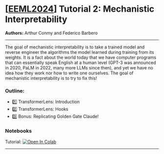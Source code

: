 # [[EEML2024](https://www.eeml.eu)] Tutorial 2: Mechanistic Interpretability

**Authors:** Arthur Conmy and Federico Barbero


--- 

The goal of mechanistic interpretability is to take a trained model and reverse engineer the algorithms the model learned during training from its weights. It is a fact about the world today that we have computer programs that can essentially speak English at a human level (GPT-3 was announced in 2020, PaLM in 2022, many more LLMs since then), and yet we have no idea how they work nor how to write one ourselves. The goal of mechanistic interpretability is to try to fix this!

### Outline:

- 1️⃣ TransformerLens: Introduction
- 2️⃣ TransformerLens: Hooks
- 3️⃣ Bonus: Replicating Golden Gate Claude!


### Notebooks

Tutorial: [![Open In 
Colab](https://colab.research.google.com/assets/colab-badge.svg)](https://colab.research.google.com/github/eemlcommunity/PracticalSessions2025/blob/main/2_mechanistic_interpretability/mechanistic_interpretability_tutorial.ipynb)

---
